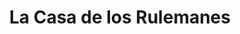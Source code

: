 ---
title: "La Casa de los Rulemanes"
url: /jardin-america/la-casa-de-los-rulemanes/
shop: piezas de automóviles
---